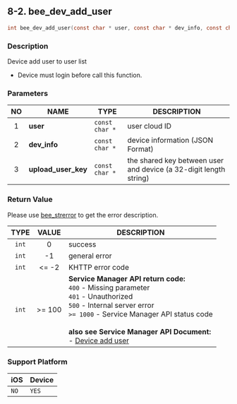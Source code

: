 ## 8-2. bee_dev_add_user

```c
int bee_dev_add_user(const char * user, const char * dev_info, const char * upload_user_key);
```

### Description

Device add user to user list

* Device must login before call this function.

### Parameters

| NO | NAME | TYPE | DESCRIPTION |
| :---: | --- | --- | --- |
| 1 | **user** | `const char *` | user cloud ID |
| 2 | **dev_info** | `const char *` | device information (JSON Format) |
| 3 | **upload_user_key** | `const char *` | the shared key between user and device (a 32-digit length string) |

### Return Value

Please use [bee_strerror](../03_Information/3.5_bee_strerror.md) to get the error description.

| TYPE | VALUE | DESCRIPTION |
| :---: | :---: | --- |
| `int` | 0 | success |
| `int` | -1 | general error |
| `int` | <= -2 | KHTTP error code |
| `int` | >= 100 | **Service Manager API return code:**<br> `400` - Missing parameter<br> `401` - Unauthorized<br> `500` - Internal server error<br> `>= 1000` - Service Manager API status code <br><br> **also see Service Manager API Document:**<br> - [Device add user](https://docs.google.com/a/gemteks.com/document/d/1Ve6e-1oF0yb-MAV8Kh6kBTny0wTrK8BHDCqNcV7gZE4/edit#heading=h.lk5zh4v5haf8) |

### Support Platform

| iOS | Device |
| --- | --- |
| `NO` | `YES` |
